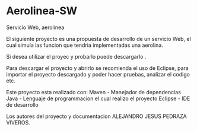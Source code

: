 # Aerolinea-SW

Servicio Web, aerolinea

El siguiente proyecto es una propuesta de desarrollo de un servicio Web, el cual simula las funcion
que tendria implementadas una aerolina.

Si desea utilizar el proyec y probarlo puede descargarlo .

Para descargar el proyecto y abrirlo se recomienda el uso de Eclipse, para importar el proyecto descargado
y  poder hacer pruebas, analizar el codigo etc.

Este proyecto esta realizado con:
Maven - Manejador de dependencias
Java - Lenguaje de programmacion el cual realizo el proyecto
Eclipse - IDE de desarrollo

Los autores del proyecto y documentacion 
ALEJANDRO JESUS PEDRAZA VIVEROS.
